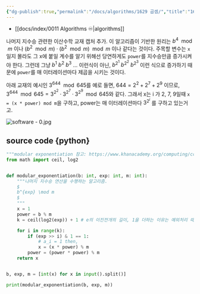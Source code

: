 ```yaml
---
{"dg-publish":true,"permalink":"/docs/algorithms/1629 곱셈/","title":"1629 곱셈","tags":["algo","math","modular","divide_and_conquer"]}
---
```



- [[docs/index/0011 Algorithms ♾️\|algorithms]]  

나머지 지수승 관련한 이산수학 교재 캡처 추가. 이 알고리즘이 기반한 원리는 $b^4 \mod m$ 이나 $(b^2 \mod m) \cdot (b^2 \mod m) \mod m$ 이나 같다는 것이다. 주목할 변수는 `x`일지 몰라도 그 x에 붙일 계수를 알기 위해선 당연하게도 `power`를 지수승만큼 증가시켜야 한다. 그런데 그냥 $b^1$ $b^2$ $b^3$ ... 이런식이 아닌, $b^{2^1}$ $b^{2^2}$ $b^{2^3}$ 이런 식으로 증가하기 때문에 `power`를 매 이터레이션마다 제곱을 시키는 것이다.

아래 교재의 예시인 $3^{644} \mod 645$를 예로 들면, $644 = 2^2 + 2^7 + 2^9$ 이므로, $3^644 \mod 645 = 3^{2^{2}} \cdot 3^{2^{7}} \cdot 3^{2^{9}} \mod 645$와 같다. 그래서 x는 i 가 2, 7, 9일때 `x = (x * power) mod m`을 구하고, power는 매 이터레이션마다 $3^{2^{i}}$ 를 구하고 있는거고.

![software - 0.jpg](/img/user/docs/assets/software%20-%200.jpg)

## source code {python}

```python
"""modular exponentiation 참고: https://www.khanacademy.org/computing/computer-science/cryptography/modarithmetic/a/modular-exponentiation"""
from math import ceil, log2


def modular_exponentiation(b: int, exp: int, m: int):
    """나머지 지수승 연산을 수행하는 알고리즘.
    $
    b^{exp} \mod m
    $
    """
    x = 1
    power = b % m
    k = ceil(log2(exp)) + 1 # e의 이진전개의 길이, 1을 더하는 이유는 예외처리 때문이다. 2의 지수승을 e에 넣어보고 풀면 결과가 이상하다. 왜냐하면 아래 for문의 if문을 하나도 통과하지 않기 때문이지.

    for i in range(k):
        if (exp >> i) & 1 == 1:
            # a_i = 1 then,
            x = (x * power) % m
        power = (power * power) % m
    return x


b, exp, m = [int(x) for x in input().split()]

print(modular_exponentiation(b, exp, m))
```
